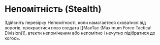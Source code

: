 # Непомітність (Stealth)

Здійсніть перевірку Непомітності, коли намагаєтеся сховатися від ворогів, прокрастися повз солдата [[MaxTac (Maximum Force Tactical Division)]], втекти непоміченим або непомітно і нечутно підібратися до когось.